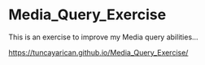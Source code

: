 # Media_Query_Exercise
This is an exercise to improve my Media query abilities...


https://tuncayarican.github.io/Media_Query_Exercise/
